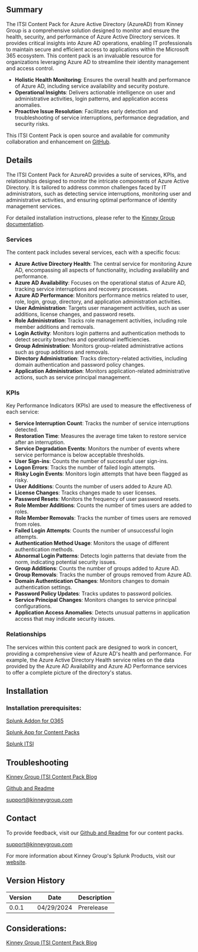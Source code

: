 ## Summary
The ITSI Content Pack for Azure Active Directory (AzureAD) from Kinney Group is a comprehensive solution designed to monitor and ensure the health, security, and performance of Azure Active Directory services. It provides critical insights into Azure AD operations, enabling IT professionals to maintain secure and efficient access to applications within the Microsoft 365 ecosystem. This content pack is an invaluable resource for organizations leveraging Azure AD to streamline their identity management and access control.

- **Holistic Health Monitoring**: Ensures the overall health and performance of Azure AD, including service availability and security posture.
- **Operational Insights**: Delivers actionable intelligence on user and administrative activities, login patterns, and application access anomalies.
- **Proactive Issue Resolution**: Facilitates early detection and troubleshooting of service interruptions, performance degradation, and security risks.

This ITSI Content Pack is open source and available for community collaboration and enhancement on [GitHub](https://www.github.com/kinneygroup).

## Details
The ITSI Content Pack for AzureAD provides a suite of services, KPIs, and relationships designed to monitor the intricate components of Azure Active Directory. It is tailored to address common challenges faced by IT administrators, such as detecting service interruptions, monitoring user and administrative activities, and ensuring optimal performance of identity management services.

For detailed installation instructions, please refer to the [Kinney Group documentation](https://docs.atlas.kinneygroup.com/docs/intro).

### Services
The content pack includes several services, each with a specific focus:

- **Azure Active Directory Health**: The central service for monitoring Azure AD, encompassing all aspects of functionality, including availability and performance.
- **Azure AD Availability**: Focuses on the operational status of Azure AD, tracking service interruptions and recovery processes.
- **Azure AD Performance**: Monitors performance metrics related to user, role, login, group, directory, and application administration activities.
- **User Administration**: Targets user management activities, such as user additions, license changes, and password resets.
- **Role Administration**: Tracks role management activities, including role member additions and removals.
- **Login Activity**: Monitors login patterns and authentication methods to detect security breaches and operational inefficiencies.
- **Group Administration**: Monitors group-related administrative actions such as group additions and removals.
- **Directory Administration**: Tracks directory-related activities, including domain authentication and password policy changes.
- **Application Administration**: Monitors application-related administrative actions, such as service principal management.

### KPIs
Key Performance Indicators (KPIs) are used to measure the effectiveness of each service:

- **Service Interruption Count**: Tracks the number of service interruptions detected.
- **Restoration Time**: Measures the average time taken to restore service after an interruption.
- **Service Degradation Events**: Monitors the number of events where service performance is below acceptable thresholds.
- **User Sign-ins**: Counts the number of successful user sign-ins.
- **Logon Errors**: Tracks the number of failed login attempts.
- **Risky Login Events**: Monitors login attempts that have been flagged as risky.
- **User Additions**: Counts the number of users added to Azure AD.
- **License Changes**: Tracks changes made to user licenses.
- **Password Resets**: Monitors the frequency of user password resets.
- **Role Member Additions**: Counts the number of times users are added to roles.
- **Role Member Removals**: Tracks the number of times users are removed from roles.
- **Failed Login Attempts**: Counts the number of unsuccessful login attempts.
- **Authentication Method Usage**: Monitors the usage of different authentication methods.
- **Abnormal Login Patterns**: Detects login patterns that deviate from the norm, indicating potential security issues.
- **Group Additions**: Counts the number of groups added to Azure AD.
- **Group Removals**: Tracks the number of groups removed from Azure AD.
- **Domain Authentication Changes**: Monitors changes to domain authentication settings.
- **Password Policy Updates**: Tracks updates to password policies.
- **Service Principal Changes**: Monitors changes to service principal configurations.
- **Application Access Anomalies**: Detects unusual patterns in application access that may indicate security issues.

### Relationships
The services within this content pack are designed to work in concert, providing a comprehensive view of Azure AD's health and performance. For example, the Azure Active Directory Health service relies on the data provided by the Azure AD Availability and Azure AD Performance services to offer a complete picture of the directory's status.

## Installation

### Installation prerequisites:

[Splunk Addon for O365](https://splunkbase.splunk.com)

[Splunk App for Content Packs](https://splunkbase.splunk.com/app/5391)

[Splunk ITSI](https://www.splunk.com/en_us/products/it-service-intelligence.html)

## Troubleshooting

[Kinney Group ITSI Content Pack Blog](https://kinneygroup.com/blog/installing-itsi-content-packs/)

[Github and Readme](https://www.github.com/kinneygroup)

support@kinneygroup.com

## Contact

To provide feedback, visit our [Github and Readme](https://www.github.com/kinneygroup) for our content packs.

support@kinneygroup.com

For more information about Kinney Group's Splunk Products, visit our [website](https://atlas.presidio.com).

## Version History

| Version | Date  | Description                |
|---------|-------|----------------------------|
| 0.0.1   | 04/29/2024 | Prerelease   |

## Considerations:

[Kinney Group ITSI Content Pack Blog](https://kinneygroup.com/blog/installing-itsi-content-packs/)